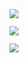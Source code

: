 ![](https://64.media.tumblr.com/6f8f658e0d065d42f7b751adec1237bb/3461ade0a7114c32-f6/s400x600/ae5596958dc33fe362e35c951aa6aee2d2f69201.pnj)

![](https://scontent.fktw1-1.fna.fbcdn.net/v/t1.15752-9/418275481_2225358341003136_3518196363786152015_n.png?_nc_cat=104&ccb=1-7&_nc_sid=8cd0a2&_nc_ohc=gRICYGzBSCYAX93u2rc&_nc_ht=scontent.fktw1-1.fna&oh=03_AdT3vSJkkYhsMbDLazrMi8AlW_rL5W9sgHCrx_DwUk6T0w&oe=65DA4CD6)

![](https://64.media.tumblr.com/333ec7d963d5f7fc74fd54c5d92f3697/3461ade0a7114c32-53/s400x600/fb1a8aba84786719aefe8b1d11d84dde46b83f51.pnj)
